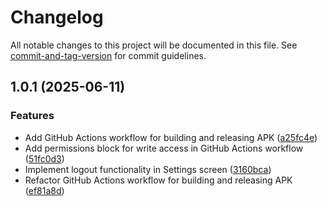 # Changelog

All notable changes to this project will be documented in this file. See [commit-and-tag-version](https://github.com/absolute-version/commit-and-tag-version) for commit guidelines.

## 1.0.1 (2025-06-11)


### Features

* Add GitHub Actions workflow for building and releasing APK ([a25fc4e](https://github.com/VKx64/TR-Driver/commit/a25fc4e474a5b64e9531abb0cf56269d2de8a856))
* Add permissions block for write access in GitHub Actions workflow ([51fc0d3](https://github.com/VKx64/TR-Driver/commit/51fc0d3e9124881636615e8a463c0a578665a333))
* Implement logout functionality in Settings screen ([3160bca](https://github.com/VKx64/TR-Driver/commit/3160bca3075d84b4bf1575e659288d6f61b0dcf1))
* Refactor GitHub Actions workflow for building and releasing APK ([ef81a8d](https://github.com/VKx64/TR-Driver/commit/ef81a8d557b2a92c3c8131a158ae9758ba484f13))
